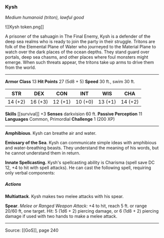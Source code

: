 ### Kysh
_Medium humanoid (triton), lawful good_

![[Kysh token.png]]

A prisoner of the sahuagin in The Final Enemy, Kysh is a defender of the deep sea realms who is ready to join the party in their struggle. Tritons are folk of the Elemental Plane of Water who journeyed to the Material Plane to watch over the dark places of the ocean depths. They stand guard over portals, deep sea chasms, and other places where foul monsters might emerge. When such threats appear, the tritons take up arms to drive them from the world.






---

**Armor Class** 13
**Hit Points** 27 (5d8 + 5)
**Speed** 30 ft., swim 30 ft.

| STR     | DEX     | CON     | INT     | WIS     | CHA     |
|---------|---------|---------|---------|---------|---------|
| 14 (+2) | 16 (+3) | 12 (+1) | 10 (+0) | 13 (+1) | 14 (+2) |

**Skills** [[survival]] +3
**Senses** darkvision 60 ft.
**Passive Perception** 11
**Languages** Common, Primordial
**Challenge** 1 (200 XP)

---

**Amphibious**. Kysh can breathe air and water.

**Emissary of the Sea**. Kysh can communicate simple ideas with amphibious and water-breathing beasts. They understand the meaning of his words, but he cannot understand them in return.

**Innate Spellcasting.** Kysh's spellcasting ability is Charisma (spell save DC 12, +4 to hit with spell attacks). He can cast the following spell, requiring only verbal components:

##### Actions
**Multiattack**. Kysh makes two melee attacks with his spear.

**Spear**. _Melee or Ranged Weapon Attack:_ +4 to hit, reach 5 ft. or range 20/60 ft, one target. Hit: 5 (1d6 + 2) piercing damage, or 6 (1d8 + 2) piercing damage if used with two hands to make a melee attack.


---

Source: [[GoS]], page 240